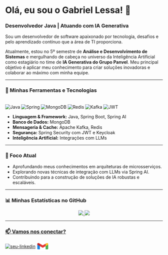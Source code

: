 
# Olá, eu sou o Gabriel Lessa! 👋

### Desenvolvedor Java | Atuando com IA Generativa

Sou um desenvolvedor de software apaixonado por tecnologia, desafios e pelo aprendizado contínuo que a área de TI proporciona.

Atualmente, estou no 5º semestre de **Análise e Desenvolvimento de Sistemas** e mergulhando de cabeça no universo da Inteligência Artificial como estagiário no time de **IA Generativa do Grupo Panvel**. Meu principal objetivo é aplicar meu conhecimento para criar soluções inovadoras e colaborar ao máximo com minha equipe.

---

### 🚀 Minhas Ferramentas e Tecnologias

<div style="display: inline_block"><br>
  <img align="center" alt="Java" height="30" width="40" src="https://cdn.jsdelivr.net/gh/devicons/devicon/icons/java/java-original.svg">
  <img align="center" alt="Spring" height="30" width="40" src="https://cdn.jsdelivr.net/gh/devicons/devicon/icons/spring/spring-original.svg">
  <img align="center" alt="MongoDB" height="30" width="40" src="https://cdn.jsdelivr.net/gh/devicons/devicon/icons/mongodb/mongodb-original.svg">
  <img align="center" alt="Redis" height="30" width="40" src="https://cdn.jsdelivr.net/gh/devicons/devicon/icons/redis/redis-original.svg">
  <img align="center" alt="Kafka" height="30" width="40" src="https://cdn.jsdelivr.net/gh/devicons/devicon/icons/apachekafka/apachekafka-original.svg">
  <img align="center" alt="JWT" height="30" width="40" src="https://img.icons8.com/color/48/000000/json-web-token.png">
</div>

- **Linguagem & Framework:** Java, Spring Boot, Spring AI
- **Banco de Dados:** MongoDB
- **Mensageria & Cache:** Apache Kafka, Redis
- **Segurança:** Spring Security com JWT e Keycloak
- **Inteligência Artificial:** Integrações com LLMs

---

### 🎯 Foco Atual

- Aprofundando meus conhecimentos em arquiteturas de microsserviços.
- Explorando novas técnicas de integração com LLMs via Spring AI.
- Contribuindo para a construção de soluções de IA robustas e escaláveis.

---

### 📊 Minhas Estatísticas no GitHub

<div align="center">
  <a href="https://github.com/seu-usuario-github">
  <img height="180em" src="https://github-readme-stats.vercel.app/api?username=seu-usuario-github&show_icons=true&theme=dracula&include_all_commits=true&count_private=true"/>
  <img height="180em" src="https://github-readme-stats.vercel.app/api/top-langs/?username=seu-usuario-github&layout=compact&langs_count=7&theme=dracula"/>
</div>

---

### 📫 Vamos nos conectar?

<p align="left">
<a href="https://www.linkedin.com/in/seu-linkedin/" target="blank"><img align="center" src="https://raw.githubusercontent.com/rahuldkjain/github-profile-readme-generator/master/src/images/icons/Social/linked-in-alt.svg" alt="seu-linkedin" height="30" width="40" /></a>
<a href="mailto:seu-email@exemplo.com" target="blank"><img align="center" src="https://raw.githubusercontent.com/rahuldkjain/github-profile-readme-generator/master/src/images/icons/Social/gmail.svg" alt="seu-email" height="30" width="40" /></a>
</p>
